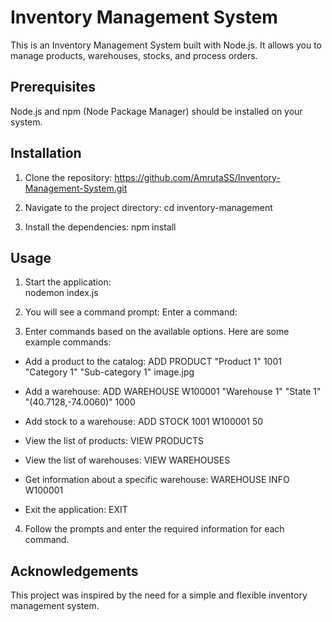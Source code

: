 # Inventory Management System
This is an Inventory Management System built with Node.js. It allows you to manage products, warehouses, stocks, and process orders.

## Prerequisites
Node.js and npm (Node Package Manager) should be installed on your system.

## Installation
1. Clone the repository: https://github.com/AmrutaSS/Inventory-Management-System.git

2. Navigate to the project directory:
cd inventory-management

3. Install the dependencies:
npm install

## Usage
1. Start the application:  
nodemon index.js

2. You will see a command prompt:
Enter a command:

3. Enter commands based on the available options. Here are some example commands:

* Add a product to the catalog:
ADD PRODUCT "Product 1" 1001 "Category 1" "Sub-category 1" image.jpg

* Add a warehouse:
ADD WAREHOUSE W100001 "Warehouse 1" "State 1" "(40.7128,-74.0060)" 1000

* Add stock to a warehouse:
ADD STOCK 1001 W100001 50

* View the list of products:
VIEW PRODUCTS

* View the list of warehouses:
VIEW WAREHOUSES

* Get information about a specific warehouse:
WAREHOUSE INFO W100001

* Exit the application:
EXIT

4. Follow the prompts and enter the required information for each command.

## Acknowledgements
This project was inspired by the need for a simple and flexible inventory management system.